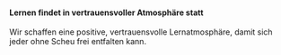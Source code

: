 #### Lernen findet in vertrauensvoller Atmosphäre statt

Wir schaffen eine positive, vertrauensvolle Lernatmosphäre, damit sich jeder ohne Scheu frei entfalten kann.